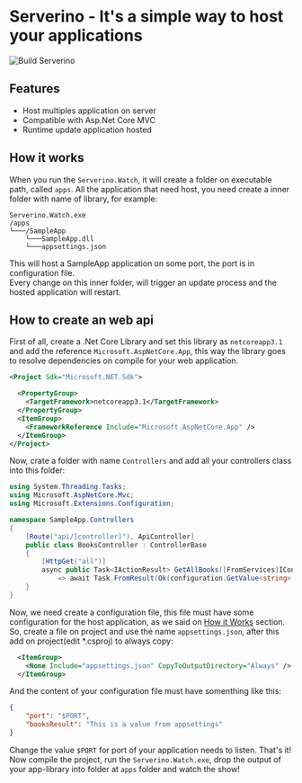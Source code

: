 # Serverino - It's a simple way to host your applications
![Build Serverino](https://github.com/AugustoDeveloper/serverino/workflows/Build%20Serverino/badge.svg)

## Features
- Host multiples application on server
- Compatible with Asp.Net Core MVC
- Runtime update application hosted

## How it works
When you run the `Serverino.Watch`, it will create a folder on 
executable path, called `apps`. All the application that need 
host, you need create a inner folder with name of library, for example:
```
Serverino.Watch.exe
/apps
└───/SampleApp
    └───SampleApp.dll
    └───appsettings.json
```
This will host a SampleApp application on some port, the port is in configuration file.    
Every change on this inner folder, will trigger an update process and the hosted application
 will restart.
  
## How to create an web api
First of all, create a .Net Core Library and set this library as `netcoreapp3.1` and add the reference
`Microsoft.AspNetCore.App`, this way the 
library goes to resolve dependencies on compile for your web application.
```xml
<Project Sdk="Microsoft.NET.Sdk">

  <PropertyGroup>
    <TargetFramework>netcoreapp3.1</TargetFramework>
  </PropertyGroup>
  <ItemGroup>
    <FrameworkReference Include="Microsoft.AspNetCore.App" />
  </ItemGroup>
</Project>
```
Now, crate a folder with name `Controllers` and add all your controllers class into this folder:
```c#
using System.Threading.Tasks;
using Microsoft.AspNetCore.Mvc;
using Microsoft.Extensions.Configuration;

namespace SampleApp.Controllers
{
    [Route("api/[controller]"), ApiController]
    public class BooksController : ControllerBase
    {
        [HttpGet("all")]
        async public Task<IActionResult> GetAllBooks([FromServices]IConfiguration configuration)
            => await Task.FromResult(Ok(configuration.GetValue<string>("booksResult", "Didn't came from configuration file")));
    }
}
```
Now, we need create a configuration file, this file must have some configuration for the host application,
as we said on [How it Works](#how-it-works) section. So, create a file on project and use the name
`appsettings.json`, after this add on project(edit *.csproj) to always copy:
```xml
  <ItemGroup>
    <None Include="appsettings.json" CopyToOutputDirectory="Always" />
  </ItemGroup>
```
And the content of your configuration file must have somenthing like this:
```json
{
    "port": "$PORT",
    "booksResult": "This is a value from appsettings"
}
```
Change the value `$PORT` for port of your application needs to listen. That's it! Now compile the project,
run the `Serverino.Watch.exe`, drop the output of your app-library into folder at `apps` folder and watch
the show!
